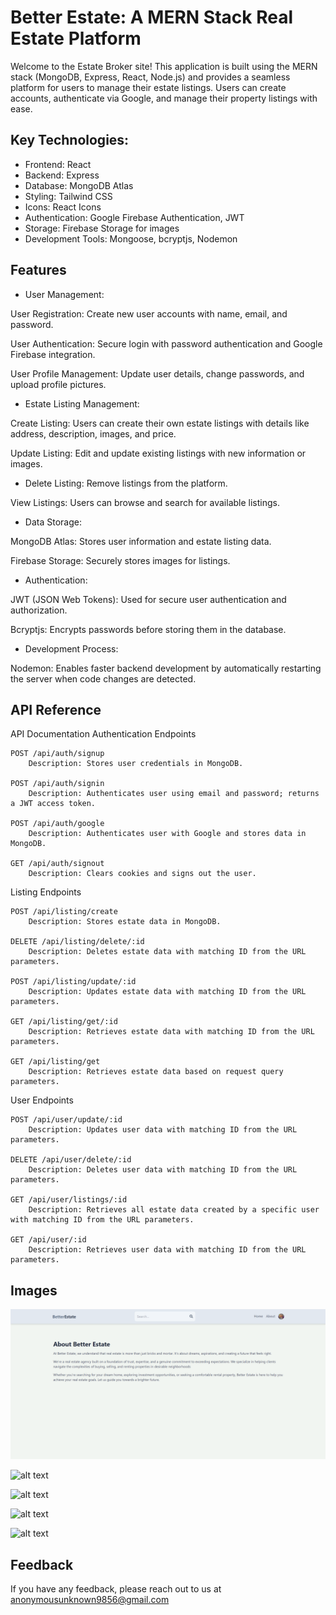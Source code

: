 
# Better Estate: A MERN Stack Real Estate Platform

Welcome to the Estate Broker site! This application is built using the MERN stack (MongoDB, Express, React, Node.js) and provides a seamless platform for users to manage their estate listings. Users can create accounts, authenticate via Google, and manage their property listings with ease.


## Key Technologies:

- Frontend: React
- Backend: Express
- Database: MongoDB Atlas
- Styling: Tailwind CSS
- Icons: React Icons
- Authentication: Google Firebase Authentication, JWT
- Storage: Firebase Storage for images
- Development Tools: Mongoose, bcryptjs, Nodemon




## Features

-  User Management:

User Registration: Create new user accounts with name, email, and password.

User Authentication: Secure login with password authentication and Google Firebase integration.

User Profile Management: Update user details, change passwords, and upload profile pictures.

- Estate Listing Management:

Create Listing: Users can create their own estate listings with details like address, description, images, and price.

Update Listing: Edit and update existing listings with new information or images.

- Delete Listing: Remove listings from the platform.

View Listings: Users can browse and search for available listings.

- Data Storage:

MongoDB Atlas: Stores user information and estate listing data.

Firebase Storage: Securely stores images for listings.

- Authentication:

JWT (JSON Web Tokens): Used for secure user authentication and authorization.

Bcryptjs: Encrypts passwords before storing them in the database.

- Development Process:

Nodemon: Enables faster backend development by automatically restarting the server when code changes are detected.


## API Reference

API Documentation
Authentication Endpoints

    POST /api/auth/signup
        Description: Stores user credentials in MongoDB.

    POST /api/auth/signin
        Description: Authenticates user using email and password; returns a JWT access token.

    POST /api/auth/google
        Description: Authenticates user with Google and stores data in MongoDB.

    GET /api/auth/signout
        Description: Clears cookies and signs out the user.

Listing Endpoints

    POST /api/listing/create
        Description: Stores estate data in MongoDB.

    DELETE /api/listing/delete/:id
        Description: Deletes estate data with matching ID from the URL parameters.

    POST /api/listing/update/:id
        Description: Updates estate data with matching ID from the URL parameters.

    GET /api/listing/get/:id
        Description: Retrieves estate data with matching ID from the URL parameters.

    GET /api/listing/get
        Description: Retrieves estate data based on request query parameters.

User Endpoints

    POST /api/user/update/:id
        Description: Updates user data with matching ID from the URL parameters.

    DELETE /api/user/delete/:id
        Description: Deletes user data with matching ID from the URL parameters.

    GET /api/user/listings/:id
        Description: Retrieves all estate data created by a specific user with matching ID from the URL parameters.

    GET /api/user/:id
        Description: Retrieves user data with matching ID from the URL parameters.


## Images

![alt text](image.png)

![alt text](image-1.png)

![alt text](image-2.png)

![alt text](image-3.png)

![alt text](image-4.png)

## Feedback

If you have any feedback, please reach out to us at anonymousunknown9856@gmail.com

